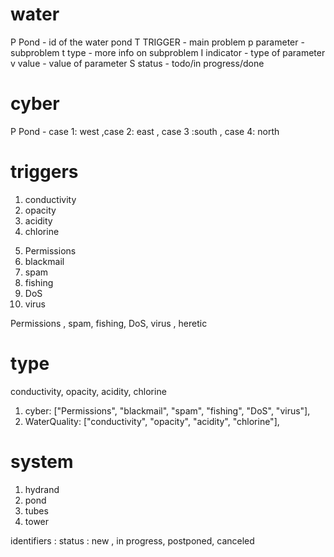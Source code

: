 # water

P Pond - id of the water pond
T TRIGGER - main problem
p parameter - subproblem
t type - more info on subproblem
I indicator - type of parameter
v value - value of parameter
S status - todo/in progress/done

# cyber

P Pond - case 1: west ,case 2: east , case 3 :south , case 4: north

# triggers

1. conductivity
2. opacity
3. acidity
4. chlorine

<!-- 5. battery
6. life line
7. update
8. water pressure
9. reverse flow
10. water flow -->

5. Permissions
6. blackmail
7. spam
8. fishing
9. DoS
10. virus

Permissions , spam, fishing, DoS, virus , heretic

# type

conductivity, opacity, acidity, chlorine

1. cyber: ["Permissions", "blackmail", "spam", "fishing", "DoS", "virus"],
2. WaterQuality: ["conductivity", "opacity", "acidity", "chlorine"],

<!-- 3. Hydrants ["water flow", "reverse flow","water pressure","life line","update","battery"] -->

# system
1. hydrand
2. pond
3. tubes
4. tower


identifiers :
status : new , in progress, postponed, canceled
